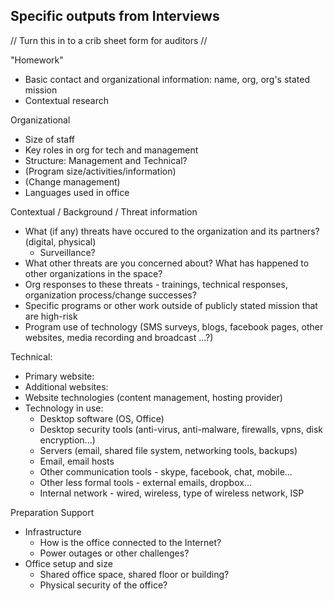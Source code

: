 ## Specific outputs from Interviews  ##

// Turn this in to a crib sheet form for auditors //

"Homework"
 * Basic contact and organizational information: name, org, org's stated mission
 * Contextual research

Organizational
 * Size of staff
 * Key roles in org for tech and management
 * Structure: Management and Technical?
 * (Program size/activities/information)
 * (Change management)
 * Languages used in office

Contextual / Background / Threat information
 * What (if any) threats have occured to the organization and its partners? (digital, physical)
   * Surveillance? 
 * What other threats are you concerned about? What has happened to other organizations in the space?
 * Org responses to these threats - trainings, technical responses, organization process/change successes?
 * Specific programs or other work outside of publicly stated mission that are high-risk
 * Program use of technology (SMS surveys, blogs, facebook pages, other websites, media recording and broadcast ...?)

Technical:
 * Primary website:
 * Additional websites:
 * Website technologies (content management, hosting provider)
 * Technology in use:
   * Desktop software (OS, Office)
   * Desktop security tools (anti-virus, anti-malware, firewalls, vpns, disk encryption...)
   * Servers (email, shared file system, networking tools, backups)
   * Email, email hosts
   * Other communication tools - skype, facebook, chat, mobile...
   * Other less formal tools - external emails, dropbox...
   * Internal network - wired, wireless, type of wireless network, ISP


Preparation Support
 * Infrastructure
   * How is the office connected to the Internet?
   * Power outages or other challenges?
 * Office setup and size
   * Shared office space, shared floor or building?
   * Physical security of the office?


